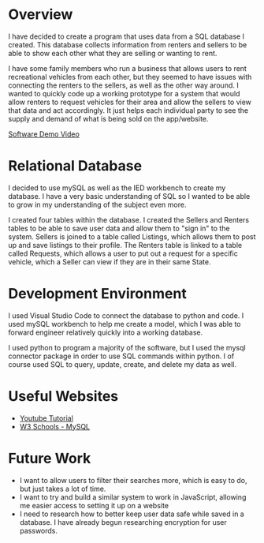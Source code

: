 # Overview


I have decided to create a program that uses data from a SQL database I created.  This database collects information from renters and sellers to be able to show each other what they are selling or wanting to rent.

I have some family members who run a business that allows users to rent recreational vehicles from each other, but they seemed to have issues with connecting the renters to the sellers, as well as the other way around.  I wanted to quickly code up a working prototype for a system that would allow renters to request vehicles for their area and allow the sellers to view that data and act accordingly.  It just helps each individual party to see the supply and demand of what is being sold on the app/website.

[Software Demo Video](https://youtu.be/Y0l0h-UTqJ4)

# Relational Database

I decided to use mySQL as well as the IED workbench to create my database.  I have a very basic understanding of SQL so I wanted to be able to grow in my understanding of the subject even more.

I created four tables within the database.  I created the Sellers and Renters tables to be able to save user data and allow them to "sign in" to the system.  Sellers is joined to a table called Listings, which allows them to post up and save listings to their profile.  The Renters table is linked to a table called Requests, which allows a user to put out a request for a specific vehicle, which a Seller can view if they are in their same State.

# Development Environment

I used Visual Studio Code to connect the database to python and code.  I used mySQL workbench to help me create a model, which I was able to forward engineer relatively quickly into a working database.

I used python to program a majority of the software, but I used the mysql connector package in order to use SQL commands within python.  I of course used SQL to query, update, create, and delete my data as well.

# Useful Websites

- [Youtube Tutorial](https://www.youtube.com/watch?v=3vsC05rxZ8c&list=PLzMcBGfZo4-l5kVSNVKGO60V6RkXAVtp-)
- [W3 Schools - MySQL](https://www.w3schools.com/mysql/default.asp)

# Future Work

- I want to allow users to filter their searches more, which is easy to do, but just takes a lot of time.
- I want to try and build a similar system to work in JavaScript, allowing me easier access to setting it up on a website
- I need to research how to better keep user data safe while saved in a database.  I have already begun researching encryption for user passwords.
